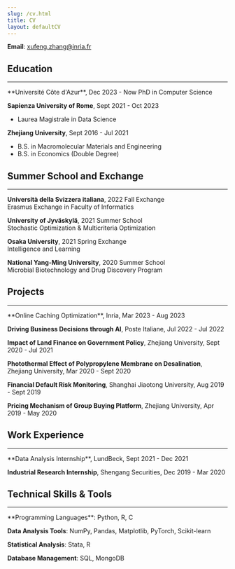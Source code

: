 ```yaml
---
slug: /cv.html
title: CV
layout: defaultCV
---
```

**Email**: <a href="mailto:xufeng.zhang@inria.fr">xufeng.zhang@inria.fr</a>

## Education 
<hr>
**Université Côte d'Azur**, Dec 2023 - Now
PhD in Computer Science

**Sapienza University of Rome**, Sept 2021 - Oct 2023

- Laurea Magistrale in Data Science

**Zhejiang University**, Sept 2016 - Jul 2021

- B.S. in Macromolecular Materials and Engineering
- B.S. in Economics (Double Degree)

## Summer School and Exchange
<hr>
<p><strong>Università della Svizzera italiana</strong>, 2022 Fall Exchange<br />
Erasmus Exchange in Faculty of Informatics</p>
<p><strong>University of Jyväskylä</strong>, 2021 Summer School
<br />Stochastic Optimization &amp; Multicriteria Optimization</p>
<p><strong>Osaka University</strong>, 2021 Spring Exchange
<br />Intelligence and Learning</p>
<p><strong>National Yang-Ming University</strong>, 2020 Summer School
<br />Microbial Biotechnology and Drug Discovery Program</p>

## Projects
<hr>
**Online Caching Optimization**, Inria, Mar 2023 - Aug 2023

**Driving Business Decisions through AI**, Poste Italiane,  Jul 2022 - Jul 2022

**Impact of Land Finance on Government Policy**, Zhejiang University, Sept 2020 - Jul 2021

**Photothermal Effect of Polypropylene Membrane on Desalination**, Zhejiang University, Mar 2020 - Sept 2020

**Financial Default Risk Monitoring**, Shanghai Jiaotong University, Aug 2019 - Sept 2019

**Pricing Mechanism of Group Buying Platform**, Zhejiang University, Apr 2019 - May 2020

## Work Experience
<hr>
**Data Analysis Internship**, LundBeck, Sept 2021 - Dec 2021

**Industrial Research Internship**, Shengang Securities, Dec 2019 - Mar 2020

## Technical Skills & Tools
<hr>
**Programming Languages**: Python, R, C

**Data Analysis Tools**: NumPy, Pandas, Matplotlib, PyTorch, Scikit-learn

**Statistical Analysis**: Stata, R

**Database Management**: SQL, MongoDB